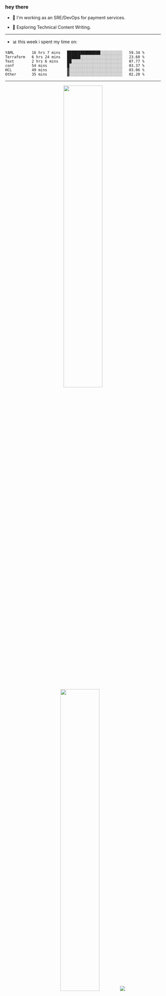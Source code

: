 ### hey there 

- :telescope: I'm working as an SRE/DevOps for payment services.

- :seedling: Exploring Technical Content Writing.

---

- :bar_chart: this week i spent my time on:

<!--START_SECTION:waka-->

```text
YAML        16 hrs 7 mins   ███████████████░░░░░░░░░░   59.34 %
Terraform   6 hrs 24 mins   ██████░░░░░░░░░░░░░░░░░░░   23.60 %
Text        2 hrs 6 mins    ██░░░░░░░░░░░░░░░░░░░░░░░   07.77 %
conf        54 mins         █░░░░░░░░░░░░░░░░░░░░░░░░   03.37 %
HCL         49 mins         ▓░░░░░░░░░░░░░░░░░░░░░░░░   03.06 %
Other       35 mins         ▓░░░░░░░░░░░░░░░░░░░░░░░░   02.20 %
```

<!--END_SECTION:waka-->

---

<p align="center">
  <img height="50%" width="auto" src ="https://github-readme-stats.vercel.app/api?username=chcdc&show_icons=true&count_private=true&theme=darcula&hide_border=true&hide=issues,contribs&bg_color=00000000">
  <img height="50%" width="auto" src ="https://github-readme-stats.vercel.app/api/top-langs/?username=chcdc&layout=compact&hide_border=true&theme=darcula&bg_color=00000000&langs_count=6&hide=jupyter%20notebook,tex,css,php">
  <img src ="https://github-readme-streak-stats.herokuapp.com?user=chcdc&theme=darcula&hide_border=true&background=FFFFFF00">
  <br>
  <br>
</p>

---
<!--
🏢 The Office quote of day
-->

